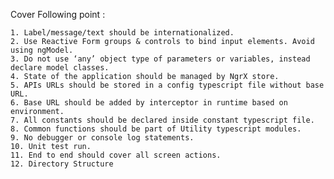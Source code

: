Cover Following point :

    1. Label/message/text should be internationalized.
    2. Use Reactive Form groups & controls to bind input elements. Avoid using ngModel.
    3. Do not use ‘any’ object type of parameters or variables, instead declare model classes.
    4. State of the application should be managed by NgrX store.
    5. APIs URLs should be stored in a config typescript file without base URL.
    6. Base URL should be added by interceptor in runtime based on environment.
    7. All constants should be declared inside constant typescript file.
    8. Common functions should be part of Utility typescript modules.
    9. No debugger or console log statements.
    10. Unit test run.
    11. End to end should cover all screen actions.
    12. Directory Structure
